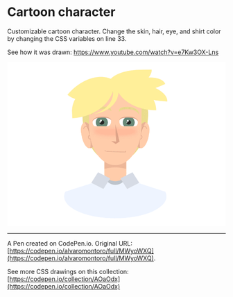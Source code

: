 # Cartoon character

Customizable cartoon character. Change the skin, hair, eye, and shirt color by changing the CSS variables on line 33.

See how it was drawn: https://www.youtube.com/watch?v=e7Kw3OX-Lns

![Manga-ish cartoon of a person with crazy hair](https://github.com/alvaromontoro/CSS-Illustrations/blob/master/illustrations/people/cartoon-character/cartoon-character.png?raw=true)

---

A Pen created on CodePen.io. Original URL: [https://codepen.io/alvaromontoro/full/MWyoWXQ](https://codepen.io/alvaromontoro/full/MWyoWXQ).

See more CSS drawings on this collection: [https://codepen.io/collection/AOaOdx](https://codepen.io/collection/AOaOdx)
